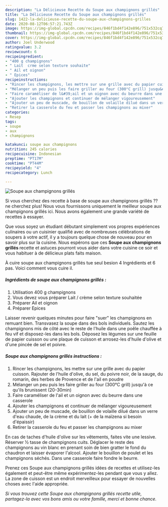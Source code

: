 ```yaml
---
description: "La Délicieuse Recette du Soupe aux champignons grillés"
title: "La Délicieuse Recette du Soupe aux champignons grillés"
slug: 1422-la-delicieuse-recette-du-soupe-aux-champignons-grilles
date: 2020-08-12T06:57:21.743Z
image: https://img-global.cpcdn.com/recipes/846f1bd4f142e896/751x532cq70/soupe-aux-champignons-grilles-photo-principale-de-la-recette.jpg
thumbnail: https://img-global.cpcdn.com/recipes/846f1bd4f142e896/751x532cq70/soupe-aux-champignons-grilles-photo-principale-de-la-recette.jpg
cover: https://img-global.cpcdn.com/recipes/846f1bd4f142e896/751x532cq70/soupe-aux-champignons-grilles-photo-principale-de-la-recette.jpg
author: Joel Underwood
ratingvalue: 3.2
reviewcount: 6
recipeingredient:
- "400 g champignons"
- " Lait  crme selon texture souhaite"
- " Ail et oignon"
- " Epices"
recipeinstructions:
- "Rincer les champignons, les mettre sur une grille avec du papier cuisson. Rajouter de l&#39;huile d&#39;olive, du sel, du poivre noir, de la sauge, du romarin, des herbes de Provence et de l&#39;ail en poudre"
- "Mélanger un peu puis les faire griller au four (300°C grill) jusqu&#39;à ce qu&#39;ils brunissent (20-30min)"
- "Faire caraméliser de l&#39;ail et un oignon avec du beurre dans une casserole"
- "Ajouter les champignons et continuer de mélanger vigoureusement"
- "Ajouter un peu de muscade, de bouillon de volaille dilué dans un verre d&#39;eau chaude, de la crème et du lait (+ de la maïzena si besoin d&#39;épaissir)"
- "Retirer la casserole du feu et passer les champignons au mixer"
categories:
- Resep
tags:
- soupe
- aux
- champignons

katakunci: soupe aux champignons 
nutrition: 245 calories
recipecuisine: Indonesian
preptime: "PT17M"
cooktime: "PT44M"
recipeyield: "4"
recipecategory: Lunch

---
```



![Soupe aux champignons grillés](https://img-global.cpcdn.com/recipes/846f1bd4f142e896/751x532cq70/soupe-aux-champignons-grilles-photo-principale-de-la-recette.jpg)

Si vous cherchez des recette à base de soupe aux champignons grillés ?? ne cherchez plus! Nous vous fournissons uniquement le meilleur soupe aux champignons grillés ici. Nous avons également une grande variété de recettes à essayer.

Que vous soyez un étudiant débutant simplement vos propres expériences culinaires ou un cuisinier qualifié avec de nombreuses célébrations de soupers à votre actif, il y a toujours quelque chose de nouveau pour en savoir plus sur la cuisine. Nous espérons que ces <strong> Soupe aux champignons grillés </strong> recette et astuces pourront vous aider dans votre cuisine ce soir et vous habituer à de délicieux plats faits maison.

<!--inarticleads1-->

À cuire soupe aux champignons grillés tue seul besion 4 Ingrédients et 6 pas. Voici comment vous cuire il.

##### Ingrédients de soupe aux champignons grillés :

1. Utilisation 400 g champignons
1. Vous devez vous préparer  Lait / crème selon texture souhaitée
1. Préparer  Ail et oignon
1. Préparer  Epices


Laisser revenir quelques minutes pour faire &#34;suer&#34; les champignons en remuant bien. Transvasez la soupe dans des bols individuels. Sautez les champignons mis de côté avec le reste de l&#39;huile dans une poêle chauffée à feu vif et disposez-les dans les bols. Déposez les légumes sur une feuille de papier cuisson ou une plaque de cuisson et arrosez-les d&#39;huile d&#39;olive et d&#39;une pincée de sel et poivre. 

<!--inarticleads2-->

##### Soupe aux champignons grillés instructions :

1. Rincer les champignons, les mettre sur une grille avec du papier cuisson. Rajouter de l&#39;huile d&#39;olive, du sel, du poivre noir, de la sauge, du romarin, des herbes de Provence et de l&#39;ail en poudre
1. Mélanger un peu puis les faire griller au four (300°C grill) jusqu&#39;à ce qu&#39;ils brunissent (20-30min)
1. Faire caraméliser de l&#39;ail et un oignon avec du beurre dans une casserole
1. Ajouter les champignons et continuer de mélanger vigoureusement
1. Ajouter un peu de muscade, de bouillon de volaille dilué dans un verre d&#39;eau chaude, de la crème et du lait (+ de la maïzena si besoin d&#39;épaissir)
1. Retirer la casserole du feu et passer les champignons au mixer


En cas de taches d&#39;huile d&#39;olive sur les vêtements, faites vite une lessive. Réserver ½ tasse de champignons cuits. Déglacer le reste des champignons au vin blanc en prenant soin de bien gratter le fond du chaudron et laisser évaporer l&#39;alcool. Ajouter le bouillon de poulet et les champignons séchés. Dans une casserole faire fondre le beurre. 

<!--inarticleads1-->

<p>
Prenez ces Soupe aux champignons grillés idées de recettes et utilisez-les également et peut-être même expérimentez-les pendant que vous y allez. La zone de cuisson est un endroit merveilleux pour essayer de nouvelles choses avec l'aide appropriée.
</p>

<p>
<i>Si vous trouvez cette Soupe aux champignons grillés recette utile, partagez-la avec vos bons amis ou votre famille, merci et bonne chance.</i>
</p>
